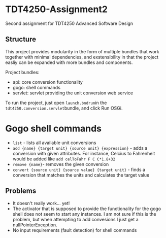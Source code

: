 # TDT4250-Assignment2
Second assignment for TDT4250 Advanced Software Design

## Structure
This project provides modularity in the form of multiple bundles that work together with minimal dependencies, and exstensibility in that the project easliy can be expanded with more bundles and components.

Project bundles:
* api: core conversion functionality
* gogo: shell commands 
* servlet: servlet providing the unit conversion web service

To run the project, just open `launch.bndrun`in the `tdt4250.conversion.servlet`bundle, and click Run OSGi.

# Gogo shell commands 
* `list` - lists all available unit conversions
* `add {name} {target unit} {source unit} {expression}` - adds a conversion with given attributes. For instance, Celcius to Fahrenheit would be added like `add celToFahr F C C*1.8+32`
* `remove {name}`- removes the given conversion
* `convert {source unit} {source value} {target unit}` - finds a conversion that matches the units and calculates the target value

## Problems 
* It doesn't really work... yet!
* The activator that is supposed to provide the functionality for the gogo shell does not seem to start any instances. I am not sure if this is the problem, but when attempting to add convesions I just get a nullPointerException.
* No input requirements (fault detection) for shell commands
